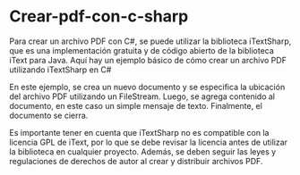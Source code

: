 # Crear-pdf-con-c-sharp
Para crear un archivo PDF con C#, se puede utilizar la biblioteca iTextSharp, que es una implementación gratuita y de código abierto de la biblioteca iText para Java. Aquí hay un ejemplo básico de cómo crear un archivo PDF utilizando iTextSharp en C#

En este ejemplo, se crea un nuevo documento y se especifica la ubicación del archivo PDF utilizando un FileStream. Luego, se agrega contenido al documento, en este caso un simple mensaje de texto. Finalmente, el documento se cierra.

Es importante tener en cuenta que iTextSharp no es compatible con la licencia GPL de iText, por lo que se debe revisar la licencia antes de utilizar la biblioteca en cualquier proyecto. Además, se deben seguir las leyes y regulaciones de derechos de autor al crear y distribuir archivos PDF.
